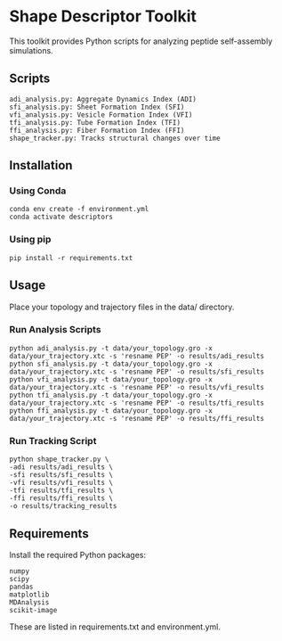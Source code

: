 # Shape Descriptor Toolkit

This toolkit provides Python scripts for analyzing peptide self-assembly simulations.

## Scripts

    adi_analysis.py: Aggregate Dynamics Index (ADI)
    sfi_analysis.py: Sheet Formation Index (SFI)
    vfi_analysis.py: Vesicle Formation Index (VFI)
    tfi_analysis.py: Tube Formation Index (TFI)
    ffi_analysis.py: Fiber Formation Index (FFI)
    shape_tracker.py: Tracks structural changes over time

## Installation
### Using Conda

    conda env create -f environment.yml
    conda activate descriptors

### Using pip

    pip install -r requirements.txt

## Usage

Place your topology and trajectory files in the data/ directory.

### Run Analysis Scripts

    python adi_analysis.py -t data/your_topology.gro -x data/your_trajectory.xtc -s 'resname PEP' -o results/adi_results
    python sfi_analysis.py -t data/your_topology.gro -x data/your_trajectory.xtc -s 'resname PEP' -o results/sfi_results
    python vfi_analysis.py -t data/your_topology.gro -x data/your_trajectory.xtc -s 'resname PEP' -o results/vfi_results
    python tfi_analysis.py -t data/your_topology.gro -x data/your_trajectory.xtc -s 'resname PEP' -o results/tfi_results
    python ffi_analysis.py -t data/your_topology.gro -x data/your_trajectory.xtc -s 'resname PEP' -o results/ffi_results

### Run Tracking Script

    python shape_tracker.py \
    -adi results/adi_results \
    -sfi results/sfi_results \
    -vfi results/vfi_results \
    -tfi results/tfi_results \
    -ffi results/ffi_results \
    -o results/tracking_results

## Requirements

Install the required Python packages:

    numpy
    scipy
    pandas
    matplotlib
    MDAnalysis
    scikit-image

These are listed in requirements.txt and environment.yml.